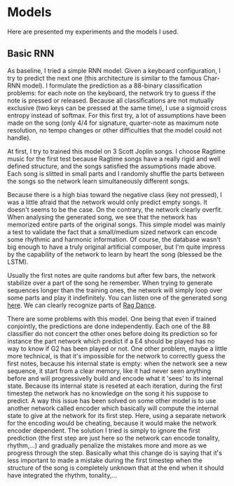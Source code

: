 # Models

Here are presented my experiments and the models I used.

## Basic RNN

As baseline, I tried a simple RNN model. Given a keyboard configuration, I try to predict the next one (this architecture is similar to the famous Char-RNN model). I formulate the prediction as a 88-binary classification problems: for each note on the keyboard, the network try to guess if the note is pressed or released. Because all classifications are not mutually exclusive (two keys can be pressed at the same time), I use a sigmoid cross entropy instead of softmax. For this first try, a lot of assumptions have been made on the song (only 4/4 for signature, quarter-note as maximum note resolution, no tempo changes or other difficulties that the model could not handle).

At first, I try to trained this model on 3 Scott Joplin songs. I choose Ragtime music for the first test because Ragtime songs have a really rigid and well defined structure, and the songs satisfied the assumptions made above. Each song is slitted in small parts and I randomly shuffle the parts between the songs so the network learn simultaneously different songs.

Because there is a high bias toward the negative class (key not pressed), I was a little afraid that the network would only predict empty songs. It doesn't seems to be the case. On the contrary, the network clearly overfit. When analysing the generated song, we see that the network has memorized entire parts of the original songs. This simple model was mainly a test to validate the fact that a small/medium sized network can encode some rhythmic and harmonic information. Of course, the database wasn't big enough to have a truly original artificial composer, but I'm quite impress by the capability of the network to learn by heart the song (blessed be the LSTM).

Usually the first notes are quite randoms but after few bars, the network stabilize over a part of the song he remember. When trying to generate sequences longer than the training ones, the network will simply loop over some parts and play it indefinitely. You can listen one of the generated song [here](midi/basic_rnn_joplin.mid). We can clearly recognize parts of [Rag Dance](https://youtu.be/tCrj1s1iVas).

There are some problems with this model. One being that even if trained conjointly, the predictions are done independently. Each one of the 88 classifier do not concert the other ones before doing its prediction so for instance the part network which predict if a E4 should be played has no way to know if G2 has been played or not. One other problem, maybe a little more technical, is that it's impossible for the network to correctly guess the first notes, because his internal state is empty: when the network see a new sequence, it start from a clear memory, like it had never seen anything before and will progressivelly build and encode what it 'sees' to its internal state. Because its internal state is reseted at each iteration, during the first timestep the network has no knowledge on the song it his suppose to predict. A way this issue has been solved on some other model is to use another network called encoder which basically will compute the internal state to give at the network for its first step. Here, using a separate network for the encoding would be cheating, because it would make the network encoder dependent. The solution I tried is simply to ignore the first prediction (the first step are just here so the network can encode tonality, rhythm,...) and gradually penalize the mistakes more and more as we progress through the step. Basically what this change do is saying that it's less important to made a mistake during the first timestep when the structure of the song is completely unknown that at the end when it should have integrated the rhythm, tonality,...
